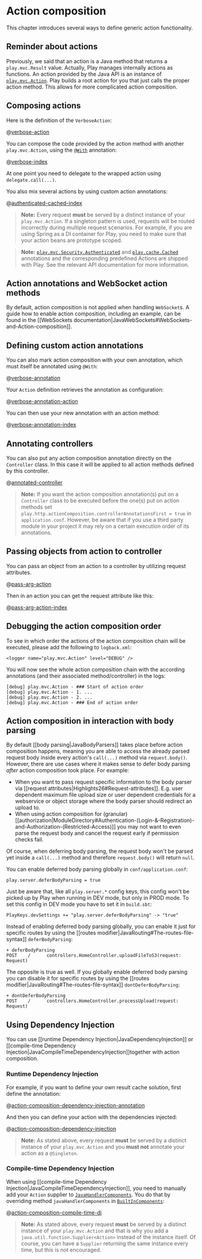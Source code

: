 <!--- Copyright (C) from 2022 The Play Framework Contributors <https://github.com/playframework>, 2011-2021 Lightbend Inc. <https://www.lightbend.com> -->

# Action composition

This chapter introduces several ways to define generic action functionality.

## Reminder about actions

Previously, we said that an action is a Java method that returns a `play.mvc.Result` value. Actually, Play manages internally actions as functions. An action provided by the Java API is an instance of [`play.mvc.Action`](api/java/play/mvc/Action.html). Play builds a root action for you that just calls the proper action method. This allows for more complicated action composition.

## Composing actions

Here is the definition of the `VerboseAction`:

@[verbose-action](code/javaguide/http/JavaActionsComposition.java)

You can compose the code provided by the action method with another `play.mvc.Action`, using the [`@With`](api/java/play/mvc/With.html) annotation:

@[verbose-index](code/javaguide/http/JavaActionsComposition.java)

At one point you need to delegate to the wrapped action using `delegate.call(...)`.

You also mix several actions by using custom action annotations:

@[authenticated-cached-index](code/javaguide/http/JavaActionsComposition.java)

> **Note:**  Every request **must** be served by a distinct instance of your `play.mvc.Action`. If a singleton pattern is used, requests will be routed incorrectly during multiple request scenarios. For example, if you are using Spring as a DI container for Play, you need to make sure that your action beans are prototype scoped.

> **Note:**  [`play.mvc.Security.Authenticated`](api/java/play/mvc/Security.Authenticated.html) and [`play.cache.Cached`](api/java/play/cache/Cached.html) annotations and the corresponding predefined Actions are shipped with Play. See the relevant API documentation for more information.

## Action annotations and WebSocket action methods

By default, action composition is not applied when handling `WebSocket`s. A guide how to enable action composition, including an example, can be found in the [[WebSockets documentation|JavaWebSockets#WebSockets-and-Action-composition]].

## Defining custom action annotations

You can also mark action composition with your own annotation, which must itself be annotated using `@With`:

@[verbose-annotation](code/javaguide/http/JavaActionsComposition.java)

Your `Action` definition retrieves the annotation as configuration:

@[verbose-annotation-action](code/javaguide/http/JavaActionsComposition.java)

You can then use your new annotation with an action method:

@[verbose-annotation-index](code/javaguide/http/JavaActionsComposition.java)

## Annotating controllers

You can also put any action composition annotation directly on the `Controller` class. In this case it will be applied to all action methods defined by this controller.

@[annotated-controller](code/javaguide/http/JavaActionsComposition.java)

> **Note:** If you want the action composition annotation(s) put on a `Controller` class to be executed before the one(s) put on action methods set `play.http.actionComposition.controllerAnnotationsFirst = true` in `application.conf`. However, be aware that if you use a third party module in your project it may rely on a certain execution order of its annotations.

## Passing objects from action to controller

You can pass an object from an action to a controller by utilizing request attributes.

@[pass-arg-action](code/javaguide/http/JavaActionsComposition.java)

Then in an action you can get the request attribute like this:

@[pass-arg-action-index](code/javaguide/http/JavaActionsComposition.java)

## Debugging the action composition order

To see in which order the actions of the action composition chain will be executed, please add the following to `logback.xml`:

```
<logger name="play.mvc.Action" level="DEBUG" />
```

You will now see the whole action composition chain with the according annotations (and their associated method/controller) in the logs:

```
[debug] play.mvc.Action - ### Start of action order
[debug] play.mvc.Action - 1. ...
[debug] play.mvc.Action - 2. ...
[debug] play.mvc.Action - ### End of action order
```

## Action composition in interaction with body parsing

By default [[body parsing|JavaBodyParsers]] takes place before action composition happens, meaning you are able to access the already parsed request body inside every action's `call(...)` method via `request.body()`. However, there are use cases where it makes sense to defer body parsing _after_ action composition took place. For example:

- When you want to pass request specific information to the body parser via [[request attributes|Highlights26#Request-attributes]]. E.g. user dependent maximum file upload size or user dependent credentials for a webservice or object storage where the body parser should redirect an upload to.
- When using action composition for (granular) [[authorization|ModuleDirectory#Authentication-(Login-&-Registration)-and-Authorization-(Restricted-Access)]] you may not want to even parse the request body and cancel the request early if permission checks fail.

Of course, when deferring body parsing, the request body won't be parsed yet inside a `call(...)` method and therefore `request.body()` will return `null`.

You can enable deferred body parsing globally in `conf/application.conf`:

```
play.server.deferBodyParsing = true
```

Just be aware that, like all `play.server.*` config keys, this config won't be picked up by Play when running in DEV mode, but only in PROD mode. To set this config in DEV mode you have to set it in `build.sbt`:

```
PlayKeys.devSettings += "play.server.deferBodyParsing" -> "true"
```

Instead of enabling deferred body parsing globally, you can enable it just for specific routes by using the [[routes modifier|JavaRouting#The-routes-file-syntax]] `deferBodyParsing`:

```
+ deferBodyParsing
POST    /      controllers.HomeController.uploadFileToS3(request: Request)
```

The opposite is true as well. If you globally enable deferred body parsing you can disable it for specific routes by using the [[routes modifier|JavaRouting#The-routes-file-syntax]] `dontDeferBodyParsing`:

```
+ dontDeferBodyParsing
POST    /      controllers.HomeController.processUpload(request: Request)
```

## Using Dependency Injection

You can use [[runtime Dependency Injection|JavaDependencyInjection]] or [[compile-time Dependency Injection|JavaCompileTimeDependencyInjection]]together with action composition. 

### Runtime Dependency Injection

For example, if you want to define your own result cache solution, first define the annotation:

@[action-composition-dependency-injection-annotation](code/javaguide/http/JavaActionsComposition.java)

And then you can define your action with the dependencies injected:

@[action-composition-dependency-injection](code/javaguide/http/JavaActionsComposition.java)

> **Note:** As stated above, every request **must** be served by a distinct instance of your `play.mvc.Action` and you **must not** annotate your action as a `@Singleton`.

### Compile-time Dependency Injection

When using [[compile-time Dependency Injection|JavaCompileTimeDependencyInjection]], you need to manually add your `Action` supplier to [`JavaHandlerComponents`](api/scala/play/core/j/JavaHandlerComponents.html). You do that by overriding method `javaHandlerComponents` in [`BuiltInComponents`](api/java/play/BuiltInComponents.html):

@[action-composition-compile-time-di](code/javaguide/http/JavaActionsComposition.java)

> **Note:** As stated above, every request **must** be served by a distinct instance of your `play.mvc.Action` and that is why you add a `java.util.function.Supplier<Action>` instead of the instance itself. Of course, you can have a `Supplier` returning the same instance every time, but this is not encouraged.
